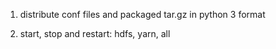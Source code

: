 1. distribute conf files and packaged tar.gz in python 3 format

2. start, stop and restart: hdfs, yarn, all
